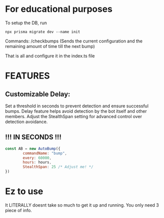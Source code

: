 # For educational purposes 

To setup the DB, run

```
npx prisma migrate dev --name init
```

Commands:
  /checkbumps (Sends the current configuration and the remaining amount of time till the next bump)
  
That is all and configure it in the index.ts file


# FEATURES

## Customizable Delay:

Set a threshold in seconds to prevent detection and ensure successful bumps.
Delay feature helps avoid detection by the bot itself and other members.
Adjust the StealthSpan setting for advanced control over detection avoidance.

 ##  !!! IN SECONDS !!!

```js
const AB = new AutoBump({
        commandName: "bump",
        every: 60000,
        hours: hours,
        StealthSpan: 25 /* Adjust me! */
})
```


# Ez to use

It LITERALLY doesnt take so much to get it up and running. You only need 3 piece of info.
